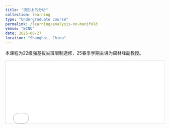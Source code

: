 ```yaml
---
title: "流形上的分析"
collection: learning
type: "Undergraduate course"
permalink: /learning/analysis-on-manifold
venue: "ECNU"
date: 2025-06-27
location: "Shanghai, China"
---
```


本课程为22级强基拔尖班限制选修，25春季学期主讲为周林峰副教授。

<iframe 
  src="/files/manifold.pdf#view=fitH" 
  width="100%" 
  height="200px"
  style="border:1px solid #ddd"
>
  <p>您的浏览器不支持PDF预览，请<a href="/files/manifold.pdf">下载文件</a></p>
</iframe>
